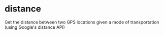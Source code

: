 distance
========

Get the distance between two GPS locations given a mode of transportation (using Google's distance API)
